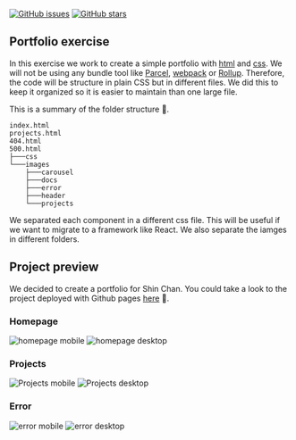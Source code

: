 [![GitHub issues](https://img.shields.io/github/issues/KeepCodingWeb13/html-css-practica)](https://github.com/KeepCodingWeb13/html-css-practica/issues)
[![GitHub stars](https://img.shields.io/github/stars/KeepCodingWeb13/html-css-practica)](https://github.com/KeepCodingWeb13/html-css-practica/stargazers)

## Portfolio exercise

In this exercise we work to create a simple portfolio with [html](https://developer.mozilla.org/en-US/docs/Web/HTML) and [css](https://developer.mozilla.org/en-US/docs/Web/CSS). We will not be using any bundle tool like [Parcel](https://parceljs.org/), [webpack](https://webpack.js.org/) or [Rollup](https://rollupjs.org/). Therefore, the code will be structure in plain CSS but in different files. We did this to keep it organized so it is easier to maintain than one large file.

This is a summary of the folder structure 📂.

```
index.html
projects.html
404.html
500.html
├───css
└───images
    ├───carousel
    ├───docs
    ├───error
    ├───header
    └───projects
```

We separated each component in a different css file. This will be useful if we want to migrate to a framework like React.
We also separate the iamges in different folders.

## Project preview

We decided to create a portfolio for Shin Chan. You could take a look to the project deployed with Github pages [here](https://keepcodingweb13.github.io/html-css-practica) 🚀.

### Homepage

![homepage mobile](https://raw.githubusercontent.com/KeepCodingWeb13/html-css-practica/main/images/docs/mobile_home.png "homepage mobile")
![homepage desktop](https://raw.githubusercontent.com/KeepCodingWeb13/html-css-practica/main/images/docs/desktop_home.png "homepage desktop")

### Projects

![Projects mobile](https://raw.githubusercontent.com/KeepCodingWeb13/html-css-practica/main/images/docs/mobile_projects.png "Projects mobile")
![Projects desktop](https://raw.githubusercontent.com/KeepCodingWeb13/html-css-practica/main/images/docs/desktop_projects.png "Projects desktop")

### Error

![error mobile](https://raw.githubusercontent.com/KeepCodingWeb13/html-css-practica/main/images/docs/mobile_error.png "error mobile")
![error desktop](https://raw.githubusercontent.com/KeepCodingWeb13/html-css-practica/main/images/docs/desktop_error.png "error desktop")